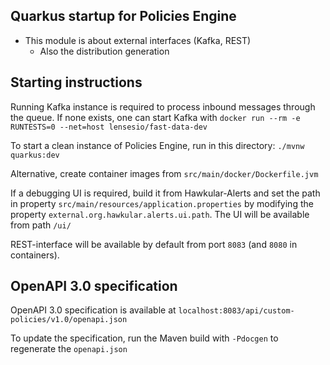 ## Quarkus startup for Policies Engine

* This module is about external interfaces (Kafka, REST)
  * Also the distribution generation

## Starting instructions

Running Kafka instance is required to process inbound messages through the queue. If none exists, one can start Kafka with ``docker run --rm -e RUNTESTS=0 --net=host lensesio/fast-data-dev``

To start a clean instance of Policies Engine, run in this directory: ``./mvnw quarkus:dev``

Alternative, create container images from ``src/main/docker/Dockerfile.jvm``

If a debugging UI is required, build it from Hawkular-Alerts and set the path in property ``src/main/resources/application.properties`` by modifying the property ``external.org.hawkular.alerts.ui.path``. The UI will be available from path ``/ui/``

REST-interface will be available by default from port ``8083`` (and ``8080`` in containers).

## OpenAPI 3.0 specification

OpenAPI 3.0 specification is available at ``localhost:8083/api/custom-policies/v1.0/openapi.json``

To update the specification, run the Maven build with ``-Pdocgen`` to regenerate the ``openapi.json`` 